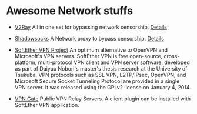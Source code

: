 # Awesome Network stuffs

- [V2Ray](https://github.com/v2ray/v2ray-core)
All in one set for bypassing network censorship. [Details](./network/v2ray.md)

- [Shadowsocks](https://shadowsocks.org)
A Network proxy to bypass censorship. [Details](./network/shadowsocks.md)

- [SoftEther VPN Project](https://www.softether.org)
An optimum alternative to OpenVPN and Microsoft's VPN servers.
SoftEther VPN is free open-source, cross-platform, multi-protocol VPN client and VPN server software, developed as part of Daiyuu Nobori's master's thesis research at the University of Tsukuba. VPN protocols such as SSL VPN, L2TP/IPsec, OpenVPN, and Microsoft Secure Socket Tunneling Protocol are provided in a single VPN server. It was released using the GPLv2 license on January 4, 2014.

- [VPN Gate](https://www.vpngate.net)
Public VPN Relay Servers. A client plugin can be installed with SoftEther VPN application.
